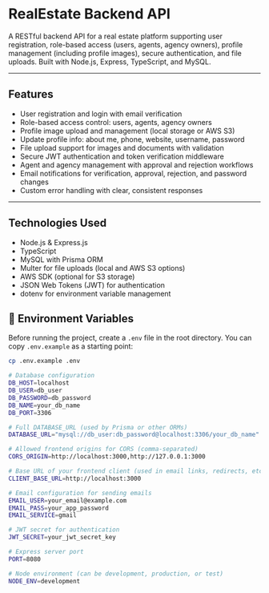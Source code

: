 # RealEstate Backend API

A RESTful backend API for a real estate platform supporting user registration, role-based access (users, agents, agency owners), profile management (including profile images), secure authentication, and file uploads. Built with Node.js, Express, TypeScript, and MySQL.

---

## Features

- User registration and login with email verification
- Role-based access control: users, agents, agency owners
- Profile image upload and management (local storage or AWS S3)
- Update profile info: about me, phone, website, username, password
- File upload support for images and documents with validation
- Secure JWT authentication and token verification middleware
- Agent and agency management with approval and rejection workflows
- Email notifications for verification, approval, rejection, and password changes
- Custom error handling with clear, consistent responses

---

## Technologies Used

- Node.js & Express.js
- TypeScript
- MySQL with Prisma ORM
- Multer for file uploads (local and AWS S3 options)
- AWS SDK (optional for S3 storage)
- JSON Web Tokens (JWT) for authentication
- dotenv for environment variable management


## 🌱 Environment Variables

Before running the project, create a `.env` file in the root directory. You can copy `.env.example` as a starting point:

```bash
cp .env.example .env

# Database configuration
DB_HOST=localhost
DB_USER=db_user
DB_PASSWORD=db_password
DB_NAME=your_db_name
DB_PORT=3306

# Full DATABASE_URL (used by Prisma or other ORMs)
DATABASE_URL="mysql://db_user:db_password@localhost:3306/your_db_name"

# Allowed frontend origins for CORS (comma-separated)
CORS_ORIGIN=http://localhost:3000,http://127.0.0.1:3000

# Base URL of your frontend client (used in email links, redirects, etc.)
CLIENT_BASE_URL=http://localhost:3000

# Email configuration for sending emails
EMAIL_USER=your_email@example.com
EMAIL_PASS=your_app_password
EMAIL_SERVICE=gmail

# JWT secret for authentication
JWT_SECRET=your_jwt_secret_key

# Express server port
PORT=8080

# Node environment (can be development, production, or test)
NODE_ENV=development
